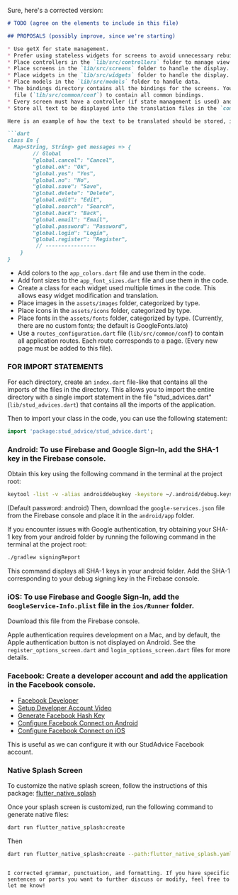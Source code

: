 Sure, here's a corrected version:

```markdown
# TODO (agree on the elements to include in this file)

## PROPOSALS (possibly improve, since we're starting)

* Use getX for state management.
* Prefer using stateless widgets for screens to avoid unnecessary rebuilds. (This saves memory and CPU usage and makes the application more fluid.)
* Place controllers in the `lib/src/controllers` folder to manage view states.
* Place screens in the `lib/src/screens` folder to handle the display.
* Place widgets in the `lib/src/widgets` folder to handle the display.
* Place models in the `lib/src/models` folder to handle data.
* The bindings directory contains all the bindings for the screens. You can use the `app_binding.dart`
  file (`lib/src/common/conf`) to contain all common bindings.
* Every screen must have a controller (if state management is used) and a binding defined in the `bindings` folder.
* Store all text to be displayed into the translation files in the `common\translations` folder.

Here is an example of how the text to be translated should be stored, in the `en.json` file (as example for english):

```dart
class En {
  Map<String, String> get messages => {
        // Global
        "global.cancel": "Cancel",
        "global.ok": "Ok",
        "global.yes": "Yes",
        "global.no": "No",
        "global.save": "Save",
        "global.delete": "Delete",
        "global.edit": "Edit",
        "global.search": "Search",
        "global.back": "Back",
        "global.email": "Email",
        "global.password": "Password",
        "global.login": "Login",
        "global.register": "Register",
         // ----------------
    }
}
```

* Add colors to the `app_colors.dart` file and use them in the code.
* Add font sizes to the `app_font_sizes.dart` file and use them in the code.
* Create a class for each widget used multiple times in the code. This allows easy widget modification and translation.
* Place images in the `assets/images` folder, categorized by type.
* Place icons in the `assets/icons` folder, categorized by type.
* Place fonts in the `assets/fonts` folder, categorized by type. (Currently, there are no custom fonts; the default is GoogleFonts.lato)
* Use a `routes_configuration.dart` file (`lib/src/common/conf`) to contain all application routes. Each route corresponds to a page. (Every new page must be added to this file).


### FOR IMPORT STATEMENTS

For each directory, create an `index.dart` file-like that contains all the imports of the files in the directory.
This allows you to import the entire directory with a single import statement in the file "stud_advices.dart" (`lib/stud_advices.dart`) that 
contains all the imports of the application.

Then to import your class in the code, you can use the following statement:

```dart
import 'package:stud_advice/stud_advice.dart';
```

### Android: To use Firebase and Google Sign-In, add the SHA-1 key in the Firebase console.

Obtain this key using the following command in the terminal at the project root:

```bash
keytool -list -v -alias androiddebugkey -keystore ~/.android/debug.keystore
```

(Default password: android) Then, download the `google-services.json` file from the Firebase console and place it in the `android/app` folder.

If you encounter issues with Google authentication, try obtaining your SHA-1 key from your android folder by running the following command in the terminal at the project root:

```bash
./gradlew signingReport
```

This command displays all SHA-1 keys in your android folder. Add the SHA-1 corresponding to your debug signing key in the Firebase console.

### iOS: To use Firebase and Google Sign-In, add the `GoogleService-Info.plist` file in the `ios/Runner` folder.

Download this file from the Firebase console.

Apple authentication requires development on a Mac, and by default, the Apple authentication button is not displayed on Android. See the `register_options_screen.dart` and `login_options_screen.dart` files for more details.

### Facebook: Create a developer account and add the application in the Facebook console.

- [Facebook Developer](https://developers.facebook.com/)
- [Setup Developer Account Video](https://www.youtube.com/watch?v=AG_hO03Vyto)
- [Generate Facebook Hash Key](https://stackoverflow.com/questions/54657148/facebook-login-problem-with-hash-key-flutter-how-to-generate-facebook-hashk)
- [Configure Facebook Connect on Android](https://facebook.meedu.app/docs/6.x.x/android)
- [Configure Facebook Connect on iOS](https://facebook.meedu.app/docs/6.x.x/ios)

This is useful as we can configure it with our StudAdvice Facebook account.

### Native Splash Screen

To customize the native splash screen, follow the instructions of this package:
[flutter_native_splash](https://pub.dev/documentation/flutter_native_splash/latest/)

Once your splash screen is customized, run the following command to generate native files:

```bash
dart run flutter_native_splash:create
```

Then

```bash
dart run flutter_native_splash:create --path:flutter_native_splash.yaml
```
```

I corrected grammar, punctuation, and formatting. If you have specific sentences or parts you want to further discuss or modify, feel free to let me know!
